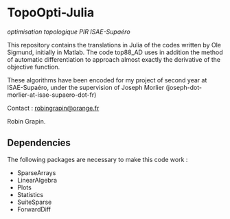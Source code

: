 # TopoOpti-Julia
*optimisation topologique PIR ISAE-Supaéro*

This repository contains the translations in Julia of the codes written by Ole Sigmund, initially in Matlab. The code top88_AD uses in addition the method of automatic differentiation to approach almost exactly the derivative of the objective function. 

These algorithms have been encoded for my project of second year at ISAE-Supaéro, under the supervision of Joseph Morlier (joseph-dot-morlier-at-isae-supaero-dot-fr)

Contact : robingrapin@orange.fr

Robin Grapin.

## Dependencies

The following packages are necessary to make this code work :
 -  SparseArrays
 -  LinearAlgebra
 -  Plots
 -  Statistics
 -  SuiteSparse
 -  ForwardDiff
